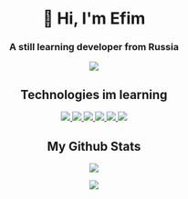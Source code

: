 <h1 align="center"> 👋 Hi, I'm Efim </h1>
<h3 align="center"> A still learning developer from Russia </h3>

<p align="center">
<a href="../../../"> <img src="https://img.shields.io/badge/Started%20coding%20in%3A-2017-9cf?labelColor=36393f"/> </a>
</p>

<h2 align="center"> Technologies im learning </h2>

<p align="center">
<a href="../../../"> <img src="https://img.shields.io/badge/-Rust-black?logo=rust"/> </a>
<a href="../../../"> <img src="https://img.shields.io/badge/-JavaScript-black?logo=javascript"/> </a>
<a href="../../../"> <img src="https://img.shields.io/badge/-Python-black?logo=python"/> </a>
<a href="../../../"> <img src="https://img.shields.io/badge/-HTML5-E34F26?logo=html5&logoColor=white"/> </a>
<a href="../../../"> <img src="https://img.shields.io/badge/-CSS3-blue?logo=css3"/> </a>
<a href="../../../"> <img src="https://img.shields.io/badge/-NodeJS-black?logo=node.js"/> </a>
</p>

<h2 align="center"> My Github Stats </h2>

<p align = "center">
  <a href="../../../">
    <img  src="https://github-readme-streak-stats.herokuapp.com/?user=Efimish&show_icons=true&locale=en&layout=compact&theme=radical&line_height=0" />
  </a>
</p>

<p align = "center">
  <a href="../../../">
    <img src = "https://github-readme-stats.vercel.app/api/top-langs/?username=Efimish&hide=html,css,java,shaderlab,kotlin,hlsl&theme=radical">
  </a>
</p>

<!---

<img src="https://img.shields.io/badge/-Java-E34A86?style=flat-square&logo=java"/>
<img src="https://img.shields.io/badge/-JavaScript-black?style=flat-square&logo=javascript"/>
<img src="https://img.shields.io/badge/-Python-black?style=flat-square&logo=Python"/>
<img src="https://img.shields.io/badge/-C++-00599C?style=flat-square&logo=c"/>
<img src="https://img.shields.io/badge/-HTML5-E34F26?style=flat-square&logo=html5&logoColor=white"/>
<img src="https://img.shields.io/badge/-CSS3-1572B6?style=flat-square&logo=css3"/>
<img src="https://img.shields.io/badge/-Nodejs-black?style=flat-square&logo=Node.js"/>

Efimish/Efimish is a ✨ special ✨ repository because its `README.md` (this file) appears on your GitHub profile.
You can click the Preview link to take a look at your changes.

- 👋 Hi, I’m @Efimish
- 👀 I’m interested in ...
- 🌱 I’m currently learning ...
- 💞️ I’m looking to collaborate on ...
- 📫 How to reach me ...

--->
